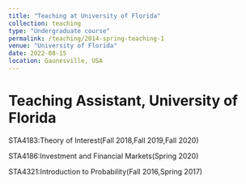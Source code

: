 ```yaml
---
title: "Teaching at University of Florida"
collection: teaching
type: "Undergraduate course"
permalink: /teaching/2014-spring-teaching-1
venue: "University of Florida"
date: 2022-08-15 
location: Gaunesville, USA
---
```



Teaching Assistant, University of Florida
======

STA4183:Theory of Interest(Fall 2018,Fall 2019,Fall 2020)

STA4186:Investment and Financial Markets(Spring 2020)

STA4321:Introduction to Probability(Fall 2016,Spring 2017)

